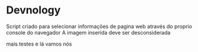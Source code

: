 # Devnology
Script criado para selecionar informações de pagina web através do proprio console do navegador
 A imagem inserida deve ser desconsiderada

mais testes
e lá vamos nós
